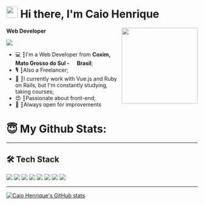 <h1><img src="https://emojis.slackmojis.com/emojis/images/1531849430/4246/blob-sunglasses.gif?1531849430" width="30"/> Hi there, I'm Caio Henrique</h1>

<img align='right' src='https://cdn.dribbble.com/users/720825/screenshots/3253310/slim-jim-_dribbble_-_800x600_.gif' width='200'>

**Web Developer**

<a href="https://linkedin.com/in/caio-henrique-30b699159"><img src="https://img.shields.io/badge/linkedin-0077B5.svg?style=for-the-badge&logo=linkedin&logoColor=white"></a>

<ul>
  <li>💻 ┇I'm a Web Developer from <b>Coxim, Mato Grosso do Sul - <img src="https://image.flaticon.com/icons/svg/197/197386.svg" width="13"/> Brasil</b>;</li>
  <li>🎙 ┇Also a Freelancer;</li>
  <li>💾 ┇I currently work with Vue.js and Ruby on Rails, but I'm constantly studying, taking courses;</li>
  <li>😍 ┇Passionate about front-end;</li>
  <li>🤝 ┇Always open for improvements</li>
</ul>
<h1> 😇 My Github Stats: </h1>

---

## 🛠 Tech Stack

<p>
  <img src="https://img.shields.io/badge/javascript%20-%23323330.svg?&style=for-the-badge&logo=javascript&logoColor=%23F7DF1E"/>
  <img src="https://img.shields.io/badge/react%20-%2320232a.svg?&style=for-the-badge&logo=react&logoColor=%2361DAFB"/>
  <img src="https://img.shields.io/badge/ruby%20-%23CC342D.svg?&style=for-the-badge&logo=ruby&logoColor=white"/>
  <img src="https://img.shields.io/badge/ruby_on_rails%20-%23CC342D.svg?&style=for-the-badge&logo=ruby&logoColor=white"/>
  <img src="https://img.shields.io/badge/vue.js%20-%2343853D.svg?&style=for-the-badge&logo=vue.js&logoColor=white"/>
  <img src="https://img.shields.io/badge/git%20-%23F05033.svg?&style=for-the-badge&logo=git&logoColor=white"/>
  <img src="https://img.shields.io/badge/github%20-%23121011.svg?&style=for-the-badge&logo=github&logoColor=white"/>
  <img src="https://img.shields.io/badge/php%20-%23777BB4.svg?&style=for-the-badge&logo=php&logoColor=white"/>
</p>

---

[![Caio Henrique's GitHub stats](https://github-readme-stats.vercel.app/api?username=caiohsj&theme=cobalt)](https://github.com/anuraghazra/github-readme-stats)
